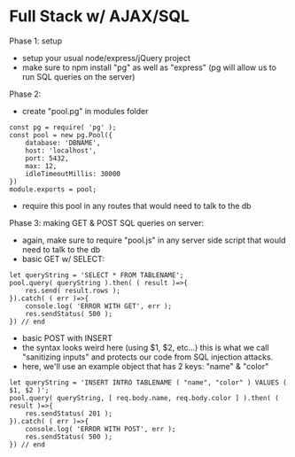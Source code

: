 Full Stack w/ AJAX/SQL
===

Phase 1: setup

- setup your usual node/express/jQuery project
- make sure to npm install "pg" as well as "express" (pg will allow us to run SQL queries on the server)

Phase 2:

- create "pool.pg" in modules folder

```
const pg = require( 'pg' );
const pool = new pg.Pool({
    database: 'DBNAME',
    host: 'localhost',
    port: 5432,
    max: 12,
    idleTimeoutMillis: 30000
})
module.exports = pool;
```

- require this pool in any routes that would need to talk to the db

Phase 3: making GET & POST SQL queries on server:

- again, make sure to require "pool.js" in any server side script that would need to talk to the db
- basic GET w/ SELECT:

```
let queryString = 'SELECT * FROM TABLENAME';
pool.query( queryString ).then( ( result )=>{
    res.send( result.rows );
}).catch( ( err )=>{
    console.log( 'ERROR WITH GET', err );
    res.sendStatus( 500 );
}) // end 
```

- basic POST with INSERT
- the syntax looks weird here (using $1, $2, etc...) this is what we call "sanitizing inputs" and protects our code from SQL injection attacks. 
- here, we'll use an example object that has 2 keys: "name" & "color"

```
let queryString = 'INSERT INTRO TABLENAME ( "name", "color" ) VALUES ( $1, $2 )';
pool.query( queryString, [ req.body.name, req.body.color ] ).then( ( result )=>{
    res.sendStatus( 201 );
}).catch( ( err )=>{
    console.log( 'ERROR WITH POST', err );
    res.sendStatus( 500 );
}) // end
```